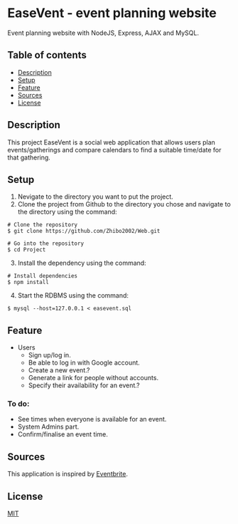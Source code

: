 # EaseVent - event planning website
Event planning website with NodeJS, Express, AJAX and MySQL.

## Table of contents
* [Description](#description)
* [Setup](#setup)
* [Feature](#feature)
* [Sources](#sources)
* [License](#license)

## Description
This project EaseVent is a social web application that allows users plan events/gatherings and compare calendars to find a suitable time/date for that gathering.

## Setup
1. Nevigate to the directory you want to put the project.
2. Clone the project from Github to the directory you chose and navigate to the directory using the command:
```
# Clone the repository
$ git clone https://github.com/Zhibo2002/Web.git

# Go into the repository
$ cd Project
```
3. Install the dependency using the command:
```
# Install dependencies
$ npm install
```
4. Start the RDBMS using the command:
```
$ mysql --host=127.0.0.1 < easevent.sql
```


## Feature
 - Users
   - Sign up/log in.
   - Be able to log in with Google account.
   - Create a new event.?
   - Generate a link for people without accounts.
   - Specify their availability for an event.?

### To do:
 - See times when everyone is available for an event.
 - System Admins part.
 - Confirm/finalise an event time.

## Sources
This application is inspired by [Eventbrite](https://www.eventbrite.com/).

## License
[MIT](LICENSE)
